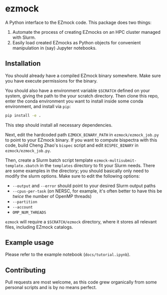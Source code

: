 # ezmock

A Python interface to the EZmock code.
This package does two things:
1. Automate the process of creating EZmocks on an HPC cluster managed with Slurm.
2. Easily load created EZmocks as Python objects for convenient manipulation in (say) Jupyter notebooks.


## Installation

You should already have a compiled EZmock binary somewhere.
Make sure you have execute permissions for the binary.

You should also have a environment variable `$SCRATCH` defined on your system,
giving the path to the your scratch directory.
Then clone this repo,
enter the conda environment you want to install inside some conda environment,
and install via `pip`:
```bash
pip install -e .
```
This step should install all necessary dependencies.

Next, edit the hardcoded path `EZMOCK_BINARY_PATH` in `ezmock/ezmock_job.py`
to point to your EZmock binary.
If you want to compute bispectra with this code,
build Cheng Zhao's `bispec` script and edit `BISPEC_BINARY` in `ezmock/ezmock_job.py`.

Then, create a Slurm batch script template `ezmock-multisubmit-template.sbatch`
in the `templates` directory to fit your Slurm needs.
There are some examples in the directory; you should basically only need to modify the slurm options.
Make sure to edit the following options:
* `--output` and `--error` should point to your desired Slurm output paths
* `--cpus-per-task` (on NERSC, for example, it's often better to have this be _twice_ the number of OpenMP threads)
* `--partition`
* `--account`
* `OMP_NUM_THREADS`

`ezmock` will require a `$SCRATCH/ezmock` directory,
where it stores all relevant files,
including EZmock catalogs.


## Example usage

Please refer to the example notebook (`docs/tutorial.ipynb`).


## Contributing

Pull requests are most welcome,
as this code grew organically from some personal scripts
and is by no means perfect.
